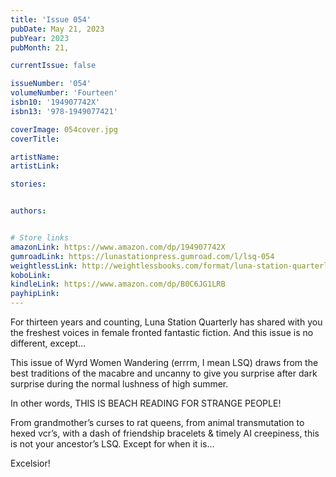 ```yaml
---
title: 'Issue 054'
pubDate: May 21, 2023
pubYear: 2023
pubMonth: 21,

currentIssue: false

issueNumber: '054'
volumeNumber: 'Fourteen'
isbn10: '194907742X'
isbn13: '978-1949077421'

coverImage: 054cover.jpg
coverTitle:

artistName:
artistLink:

stories: 


authors: 


# Store links
amazonLink: https://www.amazon.com/dp/194907742X
gumroadLink: https://lunastationpress.gumroad.com/l/lsq-054
weightlessLink: http://weightlessbooks.com/format/luna-station-quarterly-issue-54
koboLink:
kindleLink: https://www.amazon.com/dp/B0C6JG1LRB
payhipLink: 
---
```

For thirteen years and counting, Luna Station Quarterly has shared with you the freshest voices in female fronted fantastic fiction. And this issue is no different, except…

This issue of Wyrd Women Wandering (errrm, I mean LSQ) draws from the best traditions of the macabre and uncanny to give you surprise after dark surprise during the normal lushness of high summer.

In other words, THIS IS BEACH READING FOR STRANGE PEOPLE!

From grandmother’s curses to rat queens, from animal transmutation to hexed vcr’s, with a dash of friendship bracelets & timely AI creepiness, this is not your ancestor’s LSQ. Except for when it is…

Excelsior!
        
